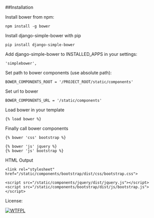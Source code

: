 ##Installation

Install bower from npm:

```
npm install -g bower
```

Install django-simple-bower with pip

```
pip install django-simple-bower
```

Add django-simple-bower to INSTALLED_APPS in your settings:

```
'simplebower',
```

Set path to bower components (use absolute path):

```
BOWER_COMPONENTS_ROOT = '/PROJECT_ROOT/static/components'
```

Set url to bower

```
BOWER_COMPONENTS_URL = '/static/components'
```

Load bower in your template

```
{% load bower %}
```

Finally call bower components

```
{% bower 'css' bootstrap %}

{% bower 'js' jquery %}
{% bower 'js' bootstrap %}
```

HTML Output
```
<link rel="stylesheet" href="/static/components/bootstrap/dist/css/bootstrap.css">

<script src="/static/components/jquery/dist/jquery.js"></script>
<script src="/static/components/bootstrap/dist/js/bootstrap.js"></script>
```

License:

[![WTFPL](http://www.wtfpl.net/wp-content/uploads/2012/12/wtfpl-badge-4.png)](http://www.wtfpl.net)
